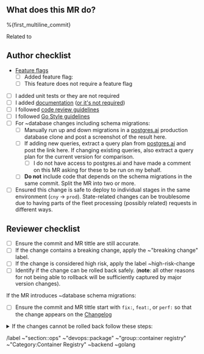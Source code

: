 ## What does this MR do?

<!-- Describe your changes here -->

%{first_multiline_commit}

Related to <!-- add the issue URL here -->

## Author checklist

- [Feature flags](https://gitlab.com/gitlab-org/container-registry/-/blob/master/docs/feature-flags.md)
    - [ ] Added feature flag: <!-- Add the Feature flag tracking issue link here -->
    - [ ] This feature does not require a feature flag
- [ ] I added unit tests or they are not required
- [ ] I added [documentation](https://docs.gitlab.com/ee/development/documentation/workflow.html) ([or it's not required](https://about.gitlab.com/handbook/engineering/ux/technical-writing/workflow/#when-documentation-is-required))
- [ ] I followed [code review guidelines](https://docs.gitlab.com/ee/development/code_review.html)
- [ ] I followed [Go Style guidelines](https://docs.gitlab.com/ee/development/go_guide/)
- [ ] For ~database changes including schema migrations:
   - [ ] Manually run up and down migrations in a [postgres.ai](https://console.postgres.ai/gitlab/joe-instances/68) production database clone and post a screenshot of the result here.
   - [ ] If adding new queries, extract a query plan from [postgres.ai](https://console.postgres.ai/gitlab/joe-instances/68) and post the link here. If changing existing queries, also extract a query plan for the current version for comparison.
       - [ ] I do not have access to postgres.ai and have made a comment on this MR asking for these to be run on my behalf.
   - [ ] **Do not** include code that depends on the schema migrations in the same commit. Split the MR into two or more.
- [ ] Ensured this change is safe to deploy to individual stages in the same environment (`cny` -> `prod`). State-related changes can be troublesome due to having parts of the fleet processing (possibly related) requests in different ways.

## Reviewer checklist

- [ ] Ensure the commit and MR tittle are still accurate.
- [ ] If the change contains a breaking change, apply the ~"breaking change" label.
- [ ] If the change is considered high risk, apply the label ~high-risk-change
- [ ] Identify if the change can be rolled back safely. (**note**: all other reasons for not being able to rollback will be sufficiently captured by major version changes).

If the MR introduces ~database schema migrations:

- [ ] Ensure the commit and MR tittle start with `fix:`, `feat:`, or `perf:` so that the change appears on the [Changelog](https://gitlab.com/gitlab-org/container-registry/-/blob/master/CHANGELOG.md)

<details><summary>If the changes cannot be rolled back follow these steps: </summary>

- [ ] If not, apply the label ~"cannot-rollback".
- [ ] Add a section to the MR description that includes the following details:
   - [ ] The reasoning behind why a release containing the presented MR can not be rolled back (e.g. schema migrations or changes to the FS structure) 
   - [ ] Detailed steps to revert/disable a feature introduced by the same change where a migration cannot be rolled back. (**note**: ideally MRs containing schema migrations should not contain feature changes.)
   - [ ] Ensure this MR does not add code that depends on these changes that cannot be rolled back.

</details>

<!-- Labels - do not remove -->
/label ~"section::ops" ~"devops::package" ~"group::container registry" ~"Category:Container Registry" ~backend ~golang
